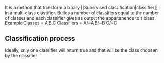 It is a method that transform a binary [[Supervised classification|classifier]] in a multi-class classifier.
Builds a number of classifiers equal to the number of classes and each classifier gives as output the appartanence to a class.
Example
Classes = A,B,C
Classifiers = 
A/~A
B/~B
C/~C


## Classification process

Ideally, only one classifier will return true and that will be the class choosen by the classifier 